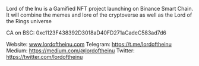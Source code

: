 Lord of the Inu is a Gamified NFT project launching on Binance Smart Chain.  It will combine the memes and lore of the cryptoverse as well as the Lord of the Rings universe

CA on  BSC: 0xc1123F438392D3018aD40FD271aCadeC583ad7d6

Website: www.lordoftheinu.com
Telegram: https://t.me/lordoftheinu
Medium: https://medium.com/@lordoftheinu
Twitter: https://twitter.com/lordoftheinu

<!--
**LordoftheInu/LordoftheInu** is a ✨ _special_ ✨ repository because its `README.md` (this file) appears on your GitHub profile.

Here are some ideas to get you started:

- 🔭 I’m currently working on ...
- 🌱 I’m currently learning ...
- 👯 I’m looking to collaborate on ...
- 🤔 I’m looking for help with ...
- 💬 Ask me about ...
- 📫 How to reach me: ...
- 😄 Pronouns: ...
- ⚡ Fun fact: ...
-->

